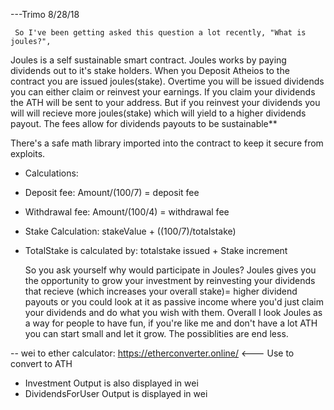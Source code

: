
  ---Trimo 8/28/18
 
     So I've been getting asked this question a lot recently, "What is joules?",
Joules is a self sustainable smart contract. Joules works by paying dividends
   out to it's stake holders. When you Deposit Atheios to the contract you are
  issued joules(stake). Overtime you will be issued dividends you can either 
  claim or reinvest your earnings. If you claim your dividends the ATH 
  will be sent to your address. But if you reinvest your dividends you will 
  will recieve more joules(stake) which will yield to a higher dividends payout.
  The fees allow for dividends payouts to be sustainable**
  
  There's a safe math library imported into the contract to keep it secure from
  exploits.
 - Calculations:
 - Deposit fee: Amount/(100/7) = deposit fee
 - Withdrawal fee: Amount/(100/4) = withdrawal fee
 - Stake Calculation: stakeValue + ((100/7)/totalstake)
 - TotalStake is calculated by: totalstake issued + Stake increment 
   
   So you ask yourself why would participate in Joules? Joules gives you the 
   opportunity to grow your investment by reinvesting your dividends that recieve
   (which increases your overall stake)= higher dividend payouts
   or you could look at it as passive income where you'd just claim your dividends
   and do what you wish with them. 
   Overall I look Joules as a way for people to have fun, if you're like me and
   don't have a lot ATH you can start small and let it grow. The possiblities are 
   end less.
 

 -- wei to ether calculator: https://etherconverter.online/ <--- Use to convert to ATH
 - Investment Output is also displayed in wei
 - DividendsForUser Output is displayed in wei
